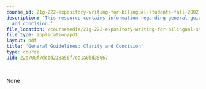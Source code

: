 ```yaml
---
course_id: 21g-222-expository-writing-for-bilingual-students-fall-2002
description: 'This resource contains information regarding general guidelines: Clarity
  and concision.'
file_location: /coursemedia/21g-222-expository-writing-for-bilingual-students-fall-2002/22d700f7dcbd218a56f7ea1a0bd35067_MIT21G_222F02_guidelines.pdf
file_type: application/pdf
layout: pdf
title: 'General Guidelines: Clarity and Concision'
type: course
uid: 22d700f7dcbd218a56f7ea1a0bd35067

---
```

None